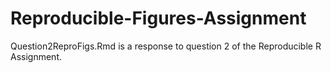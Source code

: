 # Reproducible-Figures-Assignment

Question2ReproFigs.Rmd is a response to question 2 of the Reproducible R Assignment.
